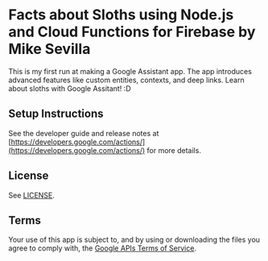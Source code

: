 # Facts about Sloths using Node.js and Cloud Functions for Firebase by Mike Sevilla
This is my first run at making a Google Assistant app. The app introduces 
advanced features like custom entities, contexts, and deep links. Learn about sloths with Google Assitant! :D

## Setup Instructions
See the developer guide and release notes at [https://developers.google.com/actions/](https://developers.google.com/actions/) for more details.

## License
See [LICENSE](LICENSE).

## Terms
Your use of this app is subject to, and by using or downloading the files you agree to comply with, the [Google APIs Terms of Service](https://developers.google.com/terms/).
